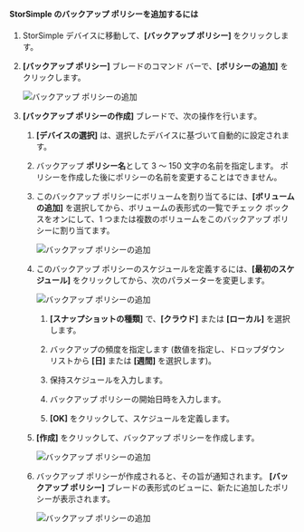 <!--author=alkohli last changed: 02/10/17-->

#### <a name="to-add-a-storsimple-backup-policy"></a>StorSimple のバックアップ ポリシーを追加するには

1. StorSimple デバイスに移動して、**[バックアップ ポリシー]** をクリックします。

2. **[バックアップ ポリシー]** ブレードのコマンド バーで、**[ポリシーの追加]** をクリックします。
   
    ![バックアップ ポリシーの追加](./media/storsimple-8000-add-backup-policy-u2/addbupol1.png)

3. **[バックアップ ポリシーの作成]** ブレードで、次の操作を行います。
   
   1. **[デバイスの選択]** は、選択したデバイスに基づいて自動的に設定されます。
   
   2. バックアップ **ポリシー名**として 3 ～ 150 文字の名前を指定します。 ポリシーを作成した後にポリシーの名前を変更することはできません。
       
   3. このバックアップ ポリシーにボリュームを割り当てるには、**[ボリュームの追加]** を選択してから、ボリュームの表形式の一覧でチェック ボックスをオンにして、1 つまたは複数のボリュームをこのバックアップ ポリシーに割り当てます。

       ![バックアップ ポリシーの追加](./media/storsimple-8000-add-backup-policy-u2/addbupol2.png)

   4. このバックアップ ポリシーのスケジュールを定義するには、**[最初のスケジュール]** をクリックしてから、次のパラメーターを変更します。

       ![バックアップ ポリシーの追加](./media/storsimple-8000-add-backup-policy-u2/addbupol3.png)

       1. **[スナップショットの種類]** で、**[クラウド]** または **[ローカル]** を選択します。

       2. バックアップの頻度を指定します (数値を指定し、ドロップダウン リストから **[日]** または **[週間]** を選択します)。

       3. 保持スケジュールを入力します。

       4. バックアップ ポリシーの開始日時を入力します。

       5. **[OK]** をクリックして、スケジュールを定義します。

   5. **[作成]** をクリックして、バックアップ ポリシーを作成します。

       ![バックアップ ポリシーの追加](./media/storsimple-8000-add-backup-policy-u2/addbupol4.png)
   
   6. バックアップ ポリシーが作成されると、その旨が通知されます。 **[バックアップ ポリシー]** ブレードの表形式のビューに、新たに追加したポリシーが表示されます。

       ![バックアップ ポリシーの追加](./media/storsimple-8000-add-backup-policy-u2/addbupol7.png)

